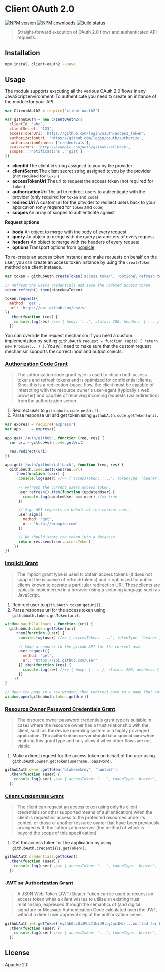 # Client OAuth 2.0

[![NPM version][npm-image]][npm-url]
[![NPM downloads][downloads-image]][downloads-url]
[![Build status][travis-image]][travis-url]

> Straight-forward execution of OAuth 2.0 flows and authenticated API requests.

## Installation

```sh
npm install client-oauth2 --save
```

## Usage

The module supports executing all the various OAuth 2.0 flows in any JavaScript environment. To authenticate you need to create an instance of the module for your API.

```javascript
var ClientOAuth2 = require('client-oauth2')

var githubAuth = new ClientOAuth2({
  clientId: 'abc',
  clientSecret: '123',
  accessTokenUri: 'https://github.com/login/oauth/access_token',
  authorizationUri: 'https://github.com/login/oauth/authorize',
  authorizationGrants: ['credentials'],
  redirectUri: 'http://example.com/auth/github/callback',
  scopes: ['notifications', 'gist']
})
```

* **clientId** The client id string assigned to you by the provider
* **clientSecret** The client secret string assigned to you by the provider (not required for `token`)
* **accessTokenUri** The url to request the access token (not required for `token`)
* **authorizationUri** The url to redirect users to authenticate with the provider (only required for `token` and `code`)
* **redirectUri** A custom url for the provider to redirect users back to your application (only required for `token` and `code`)
* **scopes** An array of scopes to authenticate against

**Request options**

* **body** An object to merge with the body of every request
* **query** An object to merge with the query parameters of every request
* **headers** An object to merge with the headers of every request
* **options** Transport options from [popsicle](https://github.com/blakeembrey/popsicle#handling-requests)

To re-create an access token instance and make requests on behalf on the user, you can create an access token instance by using the `createToken` method on a client instance.

```javascript
var token = githubAuth.createToken('access token', 'optional refresh token', 'optional token type', { optional: 'raw user data' })

// Refresh the users credentials and save the updated access token.
token.refresh().then(storeNewToken)

token.request({
  method: 'get',
  url: 'https://api.github.com/users'
})
  .then(function (res) {
    console.log(res) //=> { body: '...', status: 200, headers: { ... } }
  })
```

You can override the request mechanism if you need a custom implementation by setting `githubAuth.request = function (opts) { return new Promise(...) }`. You will need to make sure that the custom request mechanism supports the correct input and output objects.

### [Authorization Code Grant](http://tools.ietf.org/html/rfc6749#section-4.1)

> The authorization code grant type is used to obtain both access tokens and refresh tokens and is optimized for confidential clients. Since this is a redirection-based flow, the client must be capable of interacting with the resource owner's user-agent (typically a web browser) and capable of receiving incoming requests (via redirection) from the authorization server.

1. Redirect user to `githubAuth.code.getUri()`.
2. Parse response uri and get token using `githubAuth.code.getToken(uri)`.

```javascript
var express = require('express')
var app     = express()

app.get('/auth/github', function (req, res) {
  var uri = githubAuth.code.getUri()

  res.redirect(uri)
})

app.get('/auth/github/callback', function (req, res) {
  githubAuth.code.getToken(req.url)
    .then(function (user) {
      console.log(user) //=> { accessToken: '...', tokenType: 'bearer', ... }

      // Refresh the current users access token.
      user.refresh().then(function (updatedUser) {
        console.log(updatedUser === user) //=> true
      })

      // Sign API requests on behalf of the current user.
      user.sign({
        method: 'get',
        url: 'http://example.com'
      })

      // We should store the token into a database.
      return res.send(user.accessToken)
    })
})
```

### [Implicit Grant](http://tools.ietf.org/html/rfc6749#section-4.2)

>  The implicit grant type is used to obtain access tokens (it does not support the issuance of refresh tokens) and is optimized for public clients known to operate a particular redirection URI. These clients are typically implemented in a browser using a scripting language such as JavaScript.

1. Redirect user to `githubAuth.token.getUri()`.
2. Parse response uri for the access token using `githubAuth.token.getToken(uri)`.

```javascript
window.oauth2Callback = function (uri) {
  githubAuth.token.getToken(uri)
    .then(function (user) {
      console.log(user) //=> { accessToken: '...', tokenType: 'bearer', ... }

      // Make a request to the github API for the current user.
      user.request({
        method: 'get',
        url: 'https://api.github.com/user'
      }).then(function (res) {
        console.log(res) //=> { body: { ... }, status: 200, headers: { ... } }
      })
    })
}

// Open the page in a new window, then redirect back to a page that calls our global `oauth2Callback` function.
window.open(githubAuth.token.getUri())
```

### [Resource Owner Password Credentials Grant](http://tools.ietf.org/html/rfc6749#section-4.3)

> The resource owner password credentials grant type is suitable in cases where the resource owner has a trust relationship with the client, such as the device operating system or a highly privileged application.  The authorization server should take special care when enabling this grant type and only allow it when other flows are not viable.

1. Make a direct request for the access token on behalf of the user using `githubAuth.owner.getToken(username, password)`.

```javascript
githubAuth.owner.getToken('blakeembrey', 'hunter2')
  .then(function (user) {
    console.log(user) //=> { accessToken: '...', tokenType: 'bearer', ... }
  })
```

### [Client Credentials Grant](http://tools.ietf.org/html/rfc6749#section-4.4)

> The client can request an access token using only its client credentials (or other supported means of authentication) when the client is requesting access to the protected resources under its control, or those of another resource owner that have been previously arranged with the authorization server (the method of which is beyond the scope of this specification).

1. Get the access token for the application by using `githubAuth.credentials.getToken()`.

```javascript
githubAuth.credentials.getToken()
  .then(function (user) {
    console.log(user) //=> { accessToken: '...', tokenType: 'bearer', ... }
  })
```

### [JWT as Authorization Grant](https://tools.ietf.org/html/draft-ietf-oauth-jwt-bearer-12#section-2.1)

> A JSON Web Token (JWT) Bearer Token can be used to request an access token when a client wishes to utilize an existing trust relationship, expressed through the semantics of (and digital signature or Message Authentication Code calculated over) the JWT, without a direct user approval step at the authorization server.

```javascript
githubAuth.jwt.getToken('eyJhbGciOiJFUzI1NiJ9.eyJpc3Mi[...omitted for brevity...].J9l-ZhwP[...omitted for brevity...]')
  .then(function (user) {
    console.log(user) //=> { accessToken: '...', tokenType: 'bearer', ... }
  })
```

## License

Apache 2.0

[npm-image]: https://img.shields.io/npm/v/client-oauth2.svg?style=flat
[npm-url]: https://npmjs.org/package/client-oauth2
[downloads-image]: https://img.shields.io/npm/dm/client-oauth2.svg?style=flat
[downloads-url]: https://npmjs.org/package/client-oauth2
[travis-image]: https://img.shields.io/travis/mulesoft/js-client-oauth2.svg?style=flat
[travis-url]: https://travis-ci.org/mulesoft/js-client-oauth2
